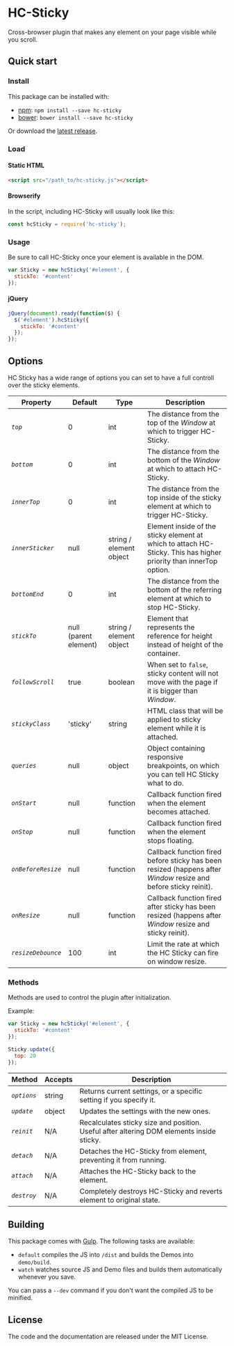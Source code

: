 HC-Sticky
=========

Cross-browser plugin that makes any element on your page visible while you scroll.


## Quick start

### Install

This package can be installed with:

- [npm](https://www.npmjs.com/package/hc-sticky): `npm install --save hc-sticky`
- [bower](http://bower.io/search/?q=hc-sticky): `bower install --save hc-sticky`

Or download the [latest release](https://github.com/somewebmedia/hc-sticky/releases).


### Load

#### Static HTML

```html
<script src="/path_to/hc-sticky.js"></script>
```

#### Browserify

In the script, including HC-Sticky will usually look like this:

```js
const hcSticky = require('hc-sticky');
```


### Usage

Be sure to call HC-Sticky once your element is available in the DOM.

```js
var Sticky = new hcSticky('#element', {
  stickTo: '#content'
});
```

#### jQuery

```js
jQuery(document).ready(function($) {
  $('#element').hcSticky({
    stickTo: '#content'
  });
});
```


## Options

HC Sticky has a wide range of options you can set to have a full controll over the sticky elements.

| Property | Default | Type | Description |
|-----------|---------|-------|-------------|
| *`top`* | 0 | int | The distance from the top of the *Window* at which to trigger HC-Sticky. |
| *`bottom`* | 0 | int | The distance from the bottom of the *Window* at which to attach HC-Sticky. |
| *`innerTop`* | 0 | int | The distance from the top inside of the sticky element at which to trigger HC-Sticky. |
| *`innerSticker`* | null | string / element object | Element inside of the sticky element at which to attach HC-Sticky. This has higher priority than innerTop option. |
| *`bottomEnd`* | 0 | int | The distance from the bottom of the referring element at which to stop HC-Sticky. |
| *`stickTo`* | null (parent element) | string / element object | Element that represents the reference for height instead of height of the container. |
| *`followScroll`* | true | boolean | When set to `false`, sticky content will not move with the page if it is bigger than *Window*. |
| *`stickyClass`* | 'sticky' | string | HTML class that will be applied to sticky element while it is attached. |
| *`queries`* | null | object | Object containing responsive breakpoints, on which you can tell HC Sticky what to do. |
| *`onStart`* | null | function | Callback function fired when the element becomes attached. |
| *`onStop`* | null | function | Callback function fired when the element stops floating. |
| *`onBeforeResize`* | null | function | Callback function fired before sticky has been resized (happens after *Window* resize and before sticky reinit). |
| *`onResize`* | null | function | Callback function fired after sticky has been resized (happens after *Window* resize and sticky reinit). |
| *`resizeDebounce`* | 100 | int | Limit the rate at which the HC Sticky can fire on window resize. |


### Methods

Methods are used to control the plugin after initialization.

Example:

```js
var Sticky = new hcSticky('#element', {
  stickTo: '#content'
});

Sticky.update({
  top: 20
});
```

| Method | Accepts | Description |
|---------|---------|--------------|
| *`options`* | string | Returns current settings, or a specific setting if you specify it. |
| *`update`* | object | Updates the settings with the new ones. |
| *`reinit`* | N/A | Recalculates sticky size and position. Useful after altering DOM elements inside sticky. |
| *`detach`* | N/A | Detaches the HC-Sticky from element, preventing it from running. |
| *`attach`* | N/A | Attaches the HC-Sticky back to the element. |
| *`destroy`* | N/A | Completely destroys HC-Sticky and reverts element to original state. |


## Building

This package comes with [Gulp](https://gulpjs.com/). The following tasks are available:

  * `default` compiles the JS into `/dist` and builds the Demos into `demo/build`.
  * `watch` watches source JS and Demo files and builds them automatically whenever you save.

You can pass a `--dev` command if you don't want the compiled JS to be minified.


## License

The code and the documentation are released under the MIT License.
